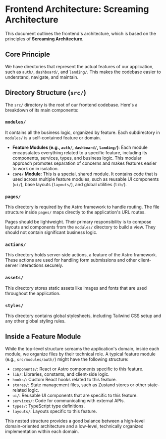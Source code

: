 # Frontend Architecture: Screaming Architecture

This document outlines the frontend's architecture, which is based on the principles of **Screaming Architecture**.

## Core Principle

We have directories that represent the actual features of our application, such as `auth/`, `dashboard/`, and `landing/`. This makes the codebase easier to understand, navigate, and maintain.

## Directory Structure (`src/`)

The `src/` directory is the root of our frontend codebase. Here's a breakdown of its main components:

### `modules/`

It contains all the business logic, organized by feature. Each subdirectory in `modules/` is a self-contained feature or domain.

-   **Feature Modules (e.g., `auth/`, `dashboard/`, `landing/`)**: Each module encapsulates everything related to a specific feature, including its components, services, types, and business logic. This modular approach promotes separation of concerns and makes features easier to work on in isolation.
-   **`core/` Module**: This is a special, shared module. It contains code that is used across multiple feature modules, such as reusable UI components (`ui/`), base layouts (`layouts/`), and global utilities (`lib/`).

### `pages/`

This directory is required by the Astro framework to handle routing. The file structure inside `pages/` maps directly to the application's URL routes.

Pages should be lightweight. Their primary responsibility is to compose layouts and components from the `modules/` directory to build a view. They should not contain significant business logic.

### `actions/`

This directory holds server-side actions, a feature of the Astro framework. These actions are used for handling form submissions and other client-server interactions securely.

### `assets/`

This directory stores static assets like images and fonts that are used throughout the application.

### `styles/`

This directory contains global stylesheets, including Tailwind CSS setup and any other global styling rules.

## Inside a Feature Module

While the top-level structure screams the application's domain, inside each module, we organize files by their technical role. A typical feature module (e.g., `src/modules/auth/`) might have the following structure:

-   `components/`: React or Astro components specific to this feature.
-   `lib/`: Libraries, constants, and client-side logic.
-   `hooks/`: Custom React hooks related to this feature.
-   `stores/`: State management files, such as Zustand stores or other state-related logic.
-   `ui/`: Reusable UI components that are specific to this feature.
-   `services/`: Code for communicating with external APIs.
-   `types/`: TypeScript type definitions.
-   `layouts/`: Layouts specific to this feature.

This nested structure provides a good balance between a high-level domain-oriented architecture and a low-level, technically organized implementation within each domain.
